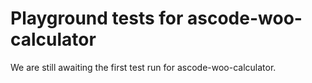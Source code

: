 # Playground tests for ascode-woo-calculator
We are still awaiting the first test run for ascode-woo-calculator.

